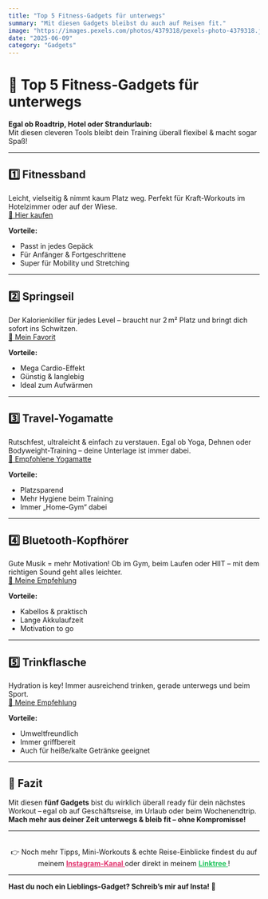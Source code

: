 ```yaml
---
title: "Top 5 Fitness-Gadgets für unterwegs"
summary: "Mit diesen Gadgets bleibst du auch auf Reisen fit."
image: "https://images.pexels.com/photos/4379318/pexels-photo-4379318.jpeg?auto=compress&h=400"
date: "2025-06-09"
category: "Gadgets"
---
```


# 🚀 Top 5 Fitness-Gadgets für unterwegs

**Egal ob Roadtrip, Hotel oder Strandurlaub:**  
Mit diesen cleveren Tools bleibt dein Training überall flexibel & macht sogar Spaß!

---

## 1️⃣ Fitnessband  
Leicht, vielseitig & nimmt kaum Platz weg. Perfekt für Kraft-Workouts im Hotelzimmer oder auf der Wiese.  
[🔗 Hier kaufen](https://linktr.ee/fitandtravel.ai)

**Vorteile:**  
- Passt in jedes Gepäck  
- Für Anfänger & Fortgeschrittene  
- Super für Mobility und Stretching

---

## 2️⃣ Springseil  
Der Kalorienkiller für jedes Level – braucht nur 2 m² Platz und bringt dich sofort ins Schwitzen.  
[🔗 Mein Favorit](https://linktr.ee/fitandtravel.ai)

**Vorteile:**  
- Mega Cardio-Effekt  
- Günstig & langlebig  
- Ideal zum Aufwärmen

---

## 3️⃣ Travel-Yogamatte  
Rutschfest, ultraleicht & einfach zu verstauen. Egal ob Yoga, Dehnen oder Bodyweight-Training – deine Unterlage ist immer dabei.  
[🔗 Empfohlene Yogamatte](https://linktr.ee/fitandtravel.ai)

**Vorteile:**  
- Platzsparend  
- Mehr Hygiene beim Training  
- Immer „Home-Gym“ dabei

---

## 4️⃣ Bluetooth-Kopfhörer  
Gute Musik = mehr Motivation! Ob im Gym, beim Laufen oder HIIT – mit dem richtigen Sound geht alles leichter.  
[🔗 Meine Empfehlung](https://linktr.ee/fitandtravel.ai)

**Vorteile:**  
- Kabellos & praktisch  
- Lange Akkulaufzeit  
- Motivation to go

---

## 5️⃣ Trinkflasche  
Hydration is key! Immer ausreichend trinken, gerade unterwegs und beim Sport.  
[🔗 Meine Empfehlung](https://linktr.ee/fitandtravel.ai)

**Vorteile:**  
- Umweltfreundlich  
- Immer griffbereit  
- Auch für heiße/kalte Getränke geeignet

---

## 🌟 Fazit

Mit diesen **fünf Gadgets** bist du wirklich überall ready für dein nächstes Workout – egal ob auf Geschäftsreise, im Urlaub oder beim Wochenendtrip.  
**Mach mehr aus deiner Zeit unterwegs & bleib fit – ohne Kompromisse!**

---

<div style="margin-top:2rem;text-align:center;">
  👉 Noch mehr Tipps, Mini-Workouts & echte Reise-Einblicke findest du auf meinem  
  <a href="https://www.instagram.com/fitandtravelblog/" target="_blank" rel="noopener noreferrer" style="color:#e1306c;font-weight:bold;text-decoration:underline;">
    Instagram-Kanal
  </a>  
  oder direkt in meinem  
  <a href="https://linktr.ee/fitandtravel.ai" target="_blank" rel="noopener noreferrer" style="color:#22c55e;font-weight:bold;text-decoration:underline;">
    Linktree
  </a>!
</div>

---

**Hast du noch ein Lieblings-Gadget? Schreib’s mir auf Insta! 💬**

